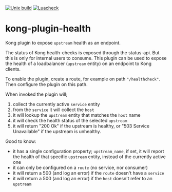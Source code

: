 [![Unix build](https://img.shields.io/github/actions/workflow/status/Tieske/kong-plugin-health/test.yml?branch=master&label=Test&logo=linux)](https://github.com/Tieske/kong-plugin-health/actions/workflows/test.yml)
[![Luacheck](https://github.com/Tieske/kong-plugin-health/workflows/Lint/badge.svg)](https://github.com/Tieske/kong-plugin-health/actions/workflows/lint.yml)

kong-plugin-health
==================

Kong plugin to expose `upstream` health as an endpoint.


The status of Kong health-checks is exposed through the status-api. But this is only for internal users to consume. This plugin can be used to expose the health of a loadbalancer (`upstream` entity) on an endpoint to Kong clients.

To enable the plugin, create a route, for example on path `"/healthcheck"`. Then configure the plugin on this path.

When invoked the plugin will;

1. collect the currently active `service` entity
2. from the `service` it will collect the `host`
3. it will lookup the `upstream` entity that matches the `host` name
4. it will check the health status of the selected `upstream`
5. it will return "200 Ok" if the upstream is healthy, or "503 Service Unavailable" if the upstream is unhealthy.

Good to know:

- it has a single configuration property; `upstream_name`, if set, it will report the health of that specific `upstream` entity, instead of the currently active one
- it can only be configured on a `route` (no service, nor consumer)
- it will return a 500 (and log an error) if the `route` doesn't have a `service`
- it will return a 500 (and log an error) if the `host` doesn't refer to an `upstream`

